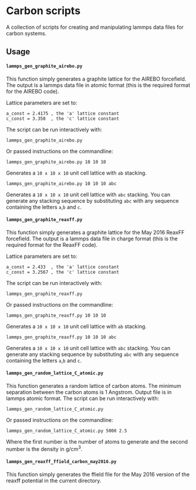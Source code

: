 # Carbon scripts

A collection of scripts for creating and manipulating lammps data files for carbon systems.

## Usage

#### `lammps_gen_graphite_airebo.py`  

This function simply generates a graphite lattice for the AIREBO forcefield.
The output is a lammps data file in atomic format (this is the required format for the AIREBO code).

Lattice parameters are set to:
~~~
a_const = 2.4175 , the 'a' lattice constant
c_const = 3.358  , the 'c' lattice constant
~~~

The script can be run interactively with:
~~~
lammps_gen_graphite_airebo.py
~~~
Or passed instructions on the commandline:
~~~
lammps_gen_graphite_airebo.py 10 10 10
~~~
Generates a `10 x 10 x 10` unit cell lattice with `ab` stacking.
~~~
lammps_gen_graphite_airebo.py 10 10 10 abc
~~~
Generates a `10 x 10 x 10` unit cell lattice with `abc` stacking.  You can generate any stacking sequence by substituting `abc` with any sequence containing the letters `a`,`b` and `c`.


#### `lammps_gen_graphite_reaxff.py`  

This function simply generates a graphite lattice for the May 2016 ReaxFF forcefield.
The output is a lammps data file in charge format (this is the required format for the ReaxFF code).

Lattice parameters are set to:
~~~
a_const = 2.433  , the 'a' lattice constant
c_const = 3.2567 , the 'c' lattice constant
~~~

The script can be run interactively with:
~~~
lammps_gen_graphite_reaxff.py
~~~
Or passed instructions on the commandline:
~~~
lammps_gen_graphite_reaxff.py 10 10 10
~~~
Generates a `10 x 10 x 10` unit cell lattice with `ab` stacking.
~~~
lammps_gen_graphite_reaxff.py 10 10 10 abc
~~~
Generates a `10 x 10 x 10` unit cell lattice with `abc` stacking. You can generate any stacking sequence by substituting `abc` with any sequence containing the letters `a`,`b` and `c`.


#### `lammps_gen_random_lattice_C_atomic.py`  

This function generates a random lattice of carbon atoms.  The minimum separation between the carbon atoms is 1 Angstrom.
Output file is in lammps atomic format.
The script can be run interactively with:
~~~
lammps_gen_random_lattice_C_atomic.py
~~~
Or passed instructions on the commandline:
~~~
lammps_gen_random_lattice_C_atomic.py 5000 2.5
~~~
Where the first number is the number of atoms to generate and the second number is the density in g/cm<sup>3</sup>.

#### `lammps_gen_reaxff_ffield_carbon_may2016.py`  

This function simply generates the ffield file for the May 2016 version of the reaxff potential in the current directory.



